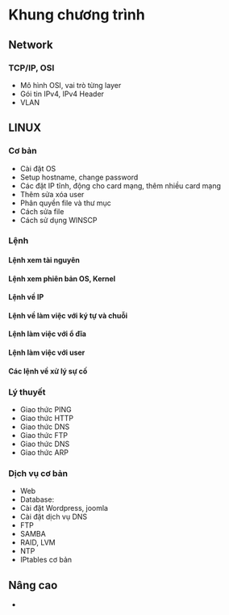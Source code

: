 # Khung chương trình 
## Network
### TCP/IP, OSI
- Mô hình OSI, vai trò từng layer
- Gói tin IPv4, IPv4 Header
- VLAN


## LINUX 
### Cơ bản
- Cài đặt OS
- Setup hostname, change password
- Các đặt IP tĩnh, động cho card mạng, thêm nhiều card mạng
- Thêm sửa xóa user
- Phân quyền file và thư mục
- Cách sửa file
- Cách sử dụng WINSCP

### Lệnh
#### Lệnh xem tài nguyên
#### Lệnh xem phiên bản OS, Kernel
#### Lệnh về IP
#### Lệnh về làm việc với ký tự và chuỗi
#### Lệnh làm việc với ổ đĩa
#### Lệnh làm việc với user
#### Các lệnh về xử lý sự cố

### Lý thuyết
- Giao thức PING
- Giao thức HTTP
- Giao thức DNS
- Giao thức FTP
- Giao thức DNS
- Giao thức ARP


### Dịch vụ cơ bản
- Web
- Database: 
- Cài đặt Wordpress, joomla
- Cài đặt dịch vụ DNS
- FTP
- SAMBA
- RAID, LVM
- NTP
- IPtables cơ bản



## Nâng cao
-  

